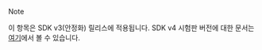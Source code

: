 > [!NOTE] 
> 이 항목은 SDK v3(안정화) 릴리스에 적용됩니다. SDK v4 시험판 버전에 대한 문서는 [여기](https://docs.microsoft.com/en-us/azure/bot-service/?view=azure-bot-service-4.0)에서 볼 수 있습니다.
